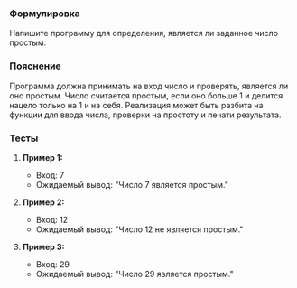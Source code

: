 
### Формулировка
Напишите программу для определения, является ли заданное число простым.

### Пояснение
Программа должна принимать на вход число и проверять, является ли оно простым. Число считается простым, если оно больше 1 и делится нацело только на 1 и на себя. Реализация может быть разбита на функции для ввода числа, проверки на простоту и печати результата.

### Тесты

1. **Пример 1:**
   - Вход: 7
   - Ожидаемый вывод: "Число 7 является простым."

2. **Пример 2:**
   - Вход: 12
   - Ожидаемый вывод: "Число 12 не является простым."

3. **Пример 3:**
   - Вход: 29
   - Ожидаемый вывод: "Число 29 является простым."

